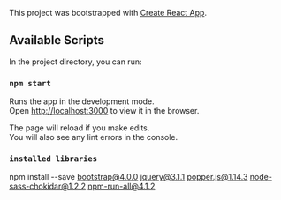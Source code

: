 This project was bootstrapped with [Create React App](https://github.com/facebook/create-react-app).

## Available Scripts

In the project directory, you can run:

### `npm start`

Runs the app in the development mode.<br>
Open [http://localhost:3000](http://localhost:3000) to view it in the browser.

The page will reload if you make edits.<br>
You will also see any lint errors in the console.

### `installed libraries`

npm install --save bootstrap@4.0.0 jquery@3.1.1 popper.js@1.14.3 node-sass-chokidar@1.2.2 npm-run-all@4.1.2
